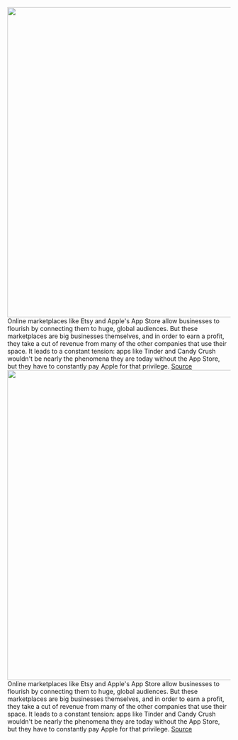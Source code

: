 <img src='https://cdn.vox-cdn.com/thumbor/rcHf5LRGZDog3cH3aoJ6d1uhk80=/0x0:2040x1360/1200x675/filters:focal(857x517:1183x843)/cdn.vox-cdn.com/uploads/chorus_image/image/67447879/VRG_ILLO_4687_A_guide_to_platform_fees.5.jpg' width='700px' /><br/>
Online marketplaces like Etsy and Apple's App Store allow businesses to flourish by connecting them to huge, global audiences. But these marketplaces are big businesses themselves, and in order to earn a profit, they take a cut of revenue from many of the other companies that use their space. It leads to a constant tension: apps like Tinder and Candy Crush wouldn't be nearly the phenomena they are today without the App Store, but they have to constantly pay Apple for that privilege.
<a href='https://www.theverge.com/21445923/platform-fees-apps-games-business-marketplace-apple-google'> Source <a/><img src='https://cdn.vox-cdn.com/thumbor/rcHf5LRGZDog3cH3aoJ6d1uhk80=/0x0:2040x1360/1200x675/filters:focal(857x517:1183x843)/cdn.vox-cdn.com/uploads/chorus_image/image/67447879/VRG_ILLO_4687_A_guide_to_platform_fees.5.jpg' width='700px' /><br/>
Online marketplaces like Etsy and Apple's App Store allow businesses to flourish by connecting them to huge, global audiences. But these marketplaces are big businesses themselves, and in order to earn a profit, they take a cut of revenue from many of the other companies that use their space. It leads to a constant tension: apps like Tinder and Candy Crush wouldn't be nearly the phenomena they are today without the App Store, but they have to constantly pay Apple for that privilege.
<a href='https://www.theverge.com/21445923/platform-fees-apps-games-business-marketplace-apple-google'> Source <a/>